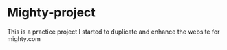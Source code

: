 # Mighty-project
This is a practice project I started to duplicate and enhance the website for mighty.com
